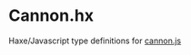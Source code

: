 
# Cannon.hx

Haxe/Javascript type definitions for [cannon.js](https://github.com/schteppe/cannon.js)
